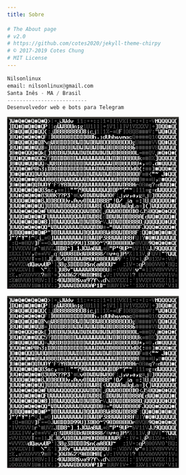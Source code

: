 ```yaml
---
title: Sobre

# The About page
# v2.0
# https://github.com/cotes2020/jekyll-theme-chirpy
# © 2017-2019 Cotes Chung
# MIT License
---
```


```python
Nilsonlinux
email: nilsonlinux@gmail.com
Santa Inês - MA / Brasil
--------------------------
Desenvolvedor web e bots para Telegram
```

<img src="/assets/img/sample/avatar.png" alt=".img-responsive .img-circle">

![PIX](https://raw.githubusercontent.com/sistemanpdvs/sistemanpdvs.github.io/master/assets/img/sample/avatar.png)
